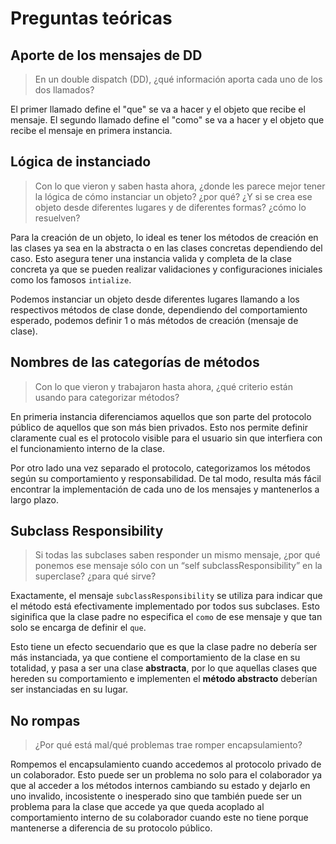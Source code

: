 # Preguntas teóricas

## Aporte de los mensajes de DD

> En un double dispatch (DD), ¿qué información aporta cada uno de los dos llamados?

El primer llamado define el "que" se va a hacer y el objeto que recibe el mensaje. El segundo llamado define el "como" se va a hacer y el objeto que recibe el mensaje en primera instancia.

## Lógica de instanciado

> Con lo que vieron y saben hasta ahora, ¿donde les parece mejor tener la lógica de cómo instanciar un objeto? ¿por qué? ¿Y si se crea ese objeto desde diferentes lugares y de diferentes formas? ¿cómo lo resuelven?

Para la creación de un objeto, lo ideal es tener los métodos de creación en las clases ya sea en la abstracta o en las clases concretas dependiendo del caso. Esto asegura tener una instancia valida y completa de la clase concreta ya que se pueden realizar validaciones y configuraciones iniciales como los famosos `intialize`.

Podemos instanciar un objeto desde diferentes lugares llamando a los respectivos métodos de clase donde, dependiendo del comportamiento esperado, podemos definir 1 o más métodos de creación (mensaje de clase).

## Nombres de las categorías de métodos

> Con lo que vieron y trabajaron hasta ahora, ¿qué criterio están usando para categorizar métodos?

En primeria instancia diferenciamos aquellos que son parte del protocolo público de aquellos que son más bien privados. Esto nos permite definir claramente cual es el protocolo visible para el usuario sin que interfiera con el funcionamiento interno de la clase.

Por otro lado una vez separado el protocolo, categorizamos los métodos según su comportamiento y responsabilidad. De tal modo, resulta más fácil encontrar la implementación de cada uno de los mensajes y mantenerlos a largo plazo.

## Subclass Responsibility

> Si todas las subclases saben responder un mismo mensaje, ¿por qué ponemos ese mensaje sólo con un “self subclassResponsibility” en la superclase? ¿para qué sirve?

Exactamente, el mensaje `subclassResponsibility` se utiliza para indicar que el método está efectivamente implementado por todos sus subclases. Esto siginifica que la clase padre no especifica el `como` de ese mensaje y que tan solo se encarga de definir el `que`.

Esto tiene un efecto secuendario que es que la clase padre no debería ser más instanciada, ya que contiene el comportamiento de la clase en su totalidad, y pasa a ser una clase **abstracta**, por lo que aquellas clases que hereden su comportamiento e implementen el **método abstracto** deberían ser instanciadas en su lugar.

## No rompas

> ¿Por qué está mal/qué problemas trae romper encapsulamiento?

Rompemos el encapsulamiento cuando accedemos al protocolo privado de un colaborador. Esto puede ser un problema no solo para el colaborador ya que al acceder a los métodos internos cambiando su estado y dejarlo en uno invalido, incosistente o inesperado sino que también puede ser un problema para la clase que accede ya que queda acoplado al comportamiento interno de su colaborador cuando este no tiene porque mantenerse a diferencia de su protocolo público.
